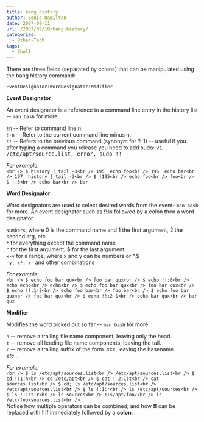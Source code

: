 ```yaml
---
title: bang history
author: Sonia Hamilton
date: 2007-09-11
url: /2007/09/10/bang-history/
categories:
  - Other-Tech
tags:
  - Shell
---
```

There are three fields (separated by colons) that can be manipulated using the bang history command:

<!--more-->

`EventDesignator:WordDesignator:Modifier`

<!--more-->

**Event Designator**

An event designator is a reference to a command line entry in the history list -- `man bash` for more.

`!n` -- Refer to command line n.  
`!-n` -- Refer to the current command line minus n.  
`!!` -- Refers to the previous command (synonym for ‘!-1) -- useful if you after typing a command you release you need to add sudo: <tt>vi /etc/apt/source.list, error, sudo !!</tt>

*For example:*  
`<br />
$ history | tail -3<br />
195  echo foo<br />
196  echo bar<br />
197  history | tail -3<br />
$ !195<br />
echo foo<br />
foo<br />
$ !-3<br />
echo bar<br />
bar`

**Word Designator**

Word designators are used to select desired words from the event- `man bash` for more. An event designator such as !! is followed by a colon then a word designator.

`Numbers`, where 0 is the command name and 1 the first argument, 2 the second arg, etc  
`*` for everything except the command name  
`^` for the first argument, $ for the last argument  
`x-y` for a range, where x and y can be numbers or ^,$  
`-y, x*, x-` and other combinations

*For example:*  
`<br />
$ echo foo bar qux<br />
foo bar qux<br />
$ echo !!:0<br />
echo echo<br />
echo<br />
$ echo foo bar qux<br />
foo bar qux<br />
$ echo !!:1-2<br />
echo foo bar<br />
foo bar<br />
$ echo foo bar qux<br />
foo bar qux<br />
$ echo !!:2-$<br />
echo bar qux<br />
bar qux`

**Modifier**

Modifies the word picked out so far -- `man bash` for more.

`h` -- remove a trailing file name component, leaving only the head.  
`t` -- remove all leading file name components, leaving the tail.  
`r` -- remove a trailing suffix of the form .xxx, leaving the basename.  
*etc&#8230;*

*For example:*  
`<br />
$ ls /etc/apt/sources.list<br />
/etc/apt/sources.list<br />
$ cd !:1:h<br />
cd /etc/apt<br />
$ cat !-2:1:t<br />
cat sources.list<br />
$ cd; ls /etc/apt/sources.list<br />
/etc/apt/sources.list<br />
$ ls !:1:r<br />
ls /etc/apt/sources<br />
$ ls !:1:t:r<br />
ls sources<br />
!:s/apt/foo/<br />
ls /etc/foo/sources.list<br />
`  
Notice how multiple operators can be combined, and how **!!** can be replaced with **!** if immediately followed by a **colon**.
